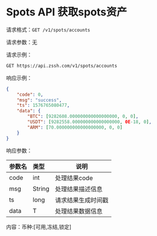 ﻿# Spots API  获取spots资产

请求格式：`GET /v1/spots/accounts`

请求参数：无

请求示例：

```bash
GET https://api.zssh.com/v1/spots/accounts
```

响应示例：

```json
{
	"code": 0,
	"msg": "success",
	"ts": 1576765080477,
	"data": {
		"BTC": [9282608.000000000000000000, 0, 0],
		"USDT": [9282558.000000000000000000, 0E-18, 0],
		"ARM": [70.000000000000000000, 0, 0]
	}
}
```

响应参数：

|参数名|类型|说明|
|:-----  |:-----|-----                           |
|code |int   |处理结果code  |
|msg |String   |处理结果描述信息  |
|ts |long   |请求结果生成时间戳  |
|data |T   |处理结果数据信息  |

内容：币种:[可用,冻结,锁定]

